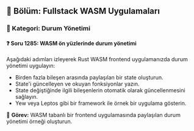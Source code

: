 ## 📘 Bölüm: Fullstack WASM Uygulamaları
### 🔹 Kategori: Durum Yönetimi
#### ❓ Soru 1285: WASM ön yüzlerinde durum yönetimi

Aşağıdaki adımları izleyerek Rust WASM frontend uygulamanızda durum yönetimi uygulayın:

- Birden fazla bileşen arasında paylaşılan bir state oluşturun.
- State'i güncelleyen ve okuyan fonksiyonlar yazın.
- State değiştiğinde ilgili bileşenlerin otomatik olarak güncellenmesini sağlayın.
- Yew veya Leptos gibi bir framework ile örnek bir uygulama gösterin.

🔧 **Görev:** WASM tabanlı bir frontend uygulamasında paylaşılan durum yönetimi örneği oluşturun.
